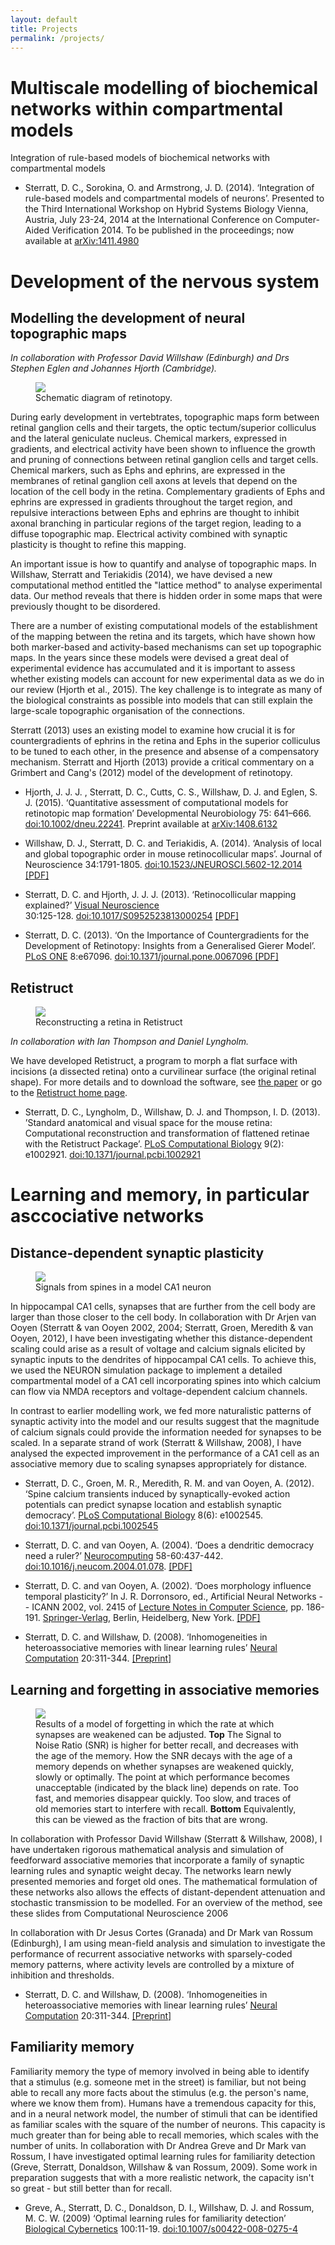 ```yaml
---
layout: default
title: Projects
permalink: /projects/
---
```

# Multiscale modelling of biochemical networks within compartmental models

Integration of rule-based models of biochemical networks with
compartmental models

* Sterratt, D. C.,  Sorokina, O. and Armstrong, J. D. (2014). ‘Integration of rule-based models and compartmental models of neurons’. Presented to the Third International Workshop on Hybrid Systems Biology  Vienna, Austria, July 23-24, 2014 at the International Conference on  Computer-Aided Verification 2014. To be published in the proceedings; now available at <span class="list-identifier"><a title="Abstract" href="http://arxiv.org/abs/1411.4980">arXiv:1411.4980</a>

# Development of the nervous system

## Modelling the development of neural topographic maps

_In collaboration with Professor David Willshaw (Edinburgh) and
Drs Stephen Eglen and Johannes Hjorth (Cambridge)._

<figure>
<img src="{{site.url}}/images/retinotopy2-400.png" />
<figcaption>Schematic diagram of retinotopy.</figcaption>
</figure>

During early development in vertebtrates, topographic maps form
between retinal ganglion cells and their targets, the optic
tectum/superior colliculus and the lateral geniculate
nucleus. Chemical markers, expressed in gradients, and electrical
activity have been shown to influence the growth and pruning of
connections between retinal ganglion cells and target cells. Chemical
markers, such as Ephs and ephrins, are expressed in the membranes of
retinal ganglion cell axons at levels that depend on the location of
the cell body in the retina. Complementary gradients of Ephs and
ephrins are expressed in gradients throughout the target region, and
repulsive interactions between Ephs and ephrins are thought to inhibit
axonal branching in particular regions of the target region, leading
to a diffuse topographic map. Electrical activity combined with
synaptic plasticity is thought to refine this mapping. 

An important issue is how to quantify and analyse of topographic
maps. In Willshaw, Sterratt and Teriakidis (2014), we have devised a
new computational method entitled the "lattice method" to analyse
experimental data. Our method reveals that there is hidden order in
some maps that were previously thought to be disordered.

There are a number of existing computational models of the
establishment of the mapping between the retina and its targets, which
have shown how both marker-based and activity-based mechanisms can set
up topographic maps. In the years since these models were devised a
great deal of experimental evidence has accumulated and it is
important to assess whether existing models can account for new
experimental data as we do in our review (Hjorth et al., 2015). The
key challenge is to integrate as many of the biological constraints as
possible into models that can still explain the large-scale
topographic organisation of the connections. 

Sterratt (2013) uses an existing model to examine how crucial it is
for countergradients of ephrins in the retina and Ephs in the superior
colliculus to be tuned to each other, in the presence and absense of a
compensatory mechanism. Sterratt and Hjorth (2013) provide a critical
commentary on a Grimbert and Cang's (2012) model of the development of
retinotopy.

* Hjorth, J. J. J. , Sterratt,  D. C., Cutts, C. S., Willshaw, D. J. and  Eglen, S. J. (2015). ‘Quantitative assessment of computational models  for retinotopic map  formation’ Developmental Neurobiology 75: 641–666.  <a href="http://dx.doi.org/10.1002/dneu.22241">doi:10.1002/dneu.22241</a>. Preprint available at   <span class="list-identifier"><a title="Abstract" href="http://arxiv.org/abs/1408.6132">arXiv:1408.6132</a>

* Willshaw, D. J., Sterratt, D. C. and Teriakidis, A. (2014). ‘Analysis of local and global topographic order in mouse retinocollicular maps’. Journal of Neuroscience 34:1791-1805. <a href="http://dx.doi.org/10.1523/JNEUROSCI.5602-12.2014">doi:10.1523/JNEUROSCI.5602-12.2014</a> <a href="http://www.jneurosci.org/content/34/5/1791.full.pdf+html">[PDF]</a>

* Sterratt, D. C. and Hjorth, J. J. J. (2013). ‘Retinocollicular mapping explained?’ <a href="http://journals.cambridge.org/action/displayJournal?jid=vns">Visual Neuroscience</a><br />30:125-128. <a href="http://dx.doi.org/10.1017/S0952523813000254">doi:10.1017/S0952523813000254</a> <a href="http://journals.cambridge.org/repo_A90JlXNl">[PDF]</a>

* Sterratt, D. C. (2013). ‘On the Importance of Countergradients for the Development of Retinotopy: Insights from a Generalised Gierer Model’. <a href="http://www.plosone.org">PLoS ONE</a> 8:e67096. <a href="http://dx.doi.org/10.1371/journal.pone.0067096">doi:10.1371/journal.pone.0067096 </a> <a href="http://www.plosone.org/article/fetchObject.action;jsessionid=709C56F55549DE602C90FA4DBF8882BD?uri=info%3Adoi%2F10.1371%2Fjournal.pone.0067096&amp;representation=PDF">[PDF]</a>

## Retistruct

<figure>
<img src="{{site.url}}/images/retistruct-400.png" />
<figcaption>Reconstructing a retina in Retistruct</figcaption>
</figure>

_In collaboration with Ian Thompson and Daniel Lyngholm._

We have developed Retistruct, a program to morph a flat surface with
incisions (a dissected retina) onto a curvilinear surface (the
original retinal shape). For more details and to download the
software, see
[the paper](http://www.ploscompbiol.org/article/info%3Adoi%2F10.1371%2Fjournal.pcbi.1002921)
or go to the
[Retistruct home page](http://retistruct.r-forge.r-project.org/).

* Sterratt, D. C., Lyngholm, D., Willshaw, D. J. and Thompson,
  I. D. (2013). ’Standard anatomical and visual space for the mouse
  retina: Computational reconstruction and transformation of flattened
  retinae with the Retistruct Package’. <a
  href="http://www.ploscompbiol.org/article/info%3Adoi%2F10.1371%2Fjournal.pcbi.1002921">PLoS
  Computational Biology</a> 9(2): e1002921. <a
  href="http://dx.doi.org/doi:10.1371/journal.pcbi.1002921">doi:10.1371/journal.pcbi.1002921</a>

# Learning and memory, in particular asccociative networks

## Distance-dependent synaptic plasticity

<figure>
<img src="{{site.url}}/images/ddsp-fig2.png"/>
<figcaption>Signals from spines in a model CA1 neuron</figcaption>
</figure>

In hippocampal CA1 cells, synapses that are further from the cell body
are larger than those closer to the cell body. In collaboration with
Dr Arjen van Ooyen (Sterratt & van Ooyen 2002, 2004; Sterratt, Groen,
Meredith & van Ooyen, 2012), I have been investigating whether this
distance-dependent scaling could arise as a result of voltage and
calcium signals elicited by synaptic inputs to the dendrites of
hippocampal CA1 cells. To achieve this, we used the NEURON simulation
package to implement a detailed compartmental model of a CA1 cell
incorporating spines into which calcium can flow via NMDA receptors
and voltage-dependent calcium channels.

In contrast to earlier modelling work, we fed more naturalistic
patterns of synaptic activity into the model and our results suggest
that the magnitude of calcium signals could provide the information
needed for synapses to be scaled. In a separate strand of work
(Sterratt & Willshaw, 2008), I have analysed the expected improvement
in the performance of a CA1 cell as an associative memory due to
scaling synapses appropriately for distance.

* Sterratt, D. C., Groen, M. R., Meredith, R. M. and van Ooyen,
  A. (2012). ‘Spine calcium transients induced by synaptically-evoked
  action potentials can predict synapse location and establish
  synaptic democracy’. <a
  href="http://www.ploscompbiol.org/article/info%3Adoi%2F10.1371%2Fjournal.pcbi.1002545">PLoS
  Computational Biology</a> 8(6): e1002545. <a
  href="http://dx.doi.org/10.1371/journal.pcbi.1002545">doi:10.1371/journal.pcbi.1002545</a>

* Sterratt, D. C.  and van Ooyen, A. (2004).  ‘Does a dendritic
  democracy need a ruler?’ <a
  href="http://www.elsevier.com/locate/neucom"><span
  class="cmti-10">Neurocomputing</a> 58-60:437-442.  <a
  href="http://dx.doi.org/10.1016/j.neucom.2004.01.078">doi:10.1016/j.neucom.2004.01.078</a>. <a
  href="/sites/sterratt.me.uk/files/cns2003.pdf">[PDF]</a>

* Sterratt, D. C.  and van Ooyen, A. (2002).  ‘Does morphology
  influence temporal plasticity?’ In J. R. Dorronsoro, ed., Artificial
  Neural Networks -- ICANN 2002, vol.  2415 of <a
  href="http://www.springeronline.com/sgw/cda/frontpage/0,10735,3-164-0-0-0,00.html">Lecture
  Notes in Computer Science</a>, pp.  186-191.  <a
  href="http://www.springer.de">Springer-Verlag</a>, Berlin,
  Heidelberg, New York.  <a
  href="/sites/sterratt.me.uk/files/do-delays-matter.pdf">[PDF]</a>

* Sterratt, D. C. and Willshaw, D. (2008). ‘Inhomogeneities in
  heteroassociative memories with linear learning rules’ <a
  href="http://neco.mitpress.org/">Neural Computation</a>
  20:311-344. <a
  href="/sites/sterratt.me.uk/files/inhomog-assoc-net.pdf">[Preprint]</a>

## Learning and forgetting in associative memories

<figure> <img src="{{site.url}}/images/forgetting-400.png" />
<figcaption>Results of a model of forgetting in which the rate at
which synapses are weakened can be adjusted. <strong>Top</strong> The
Signal to Noise Ratio (SNR) is higher for better recall, and decreases
with the age of the memory. How the SNR decays with the age of a
memory depends on whether synapses are weakened quickly, slowly or
optimally. The point at which performance becomes unacceptable
(indicated by the black line) depends on rate. Too fast, and memories
disappear quickly. Too slow, and traces of old memories start to
interfere with recall. <strong>Bottom</strong> Equivalently, this can
be viewed as the fraction of bits that are wrong. </figcaption>
</figure>

In collaboration with Professor David Willshaw (Sterratt & Willshaw,
2008), I have undertaken rigorous mathematical analysis and simulation
of feedforward associative memories that incorporate a family of
synaptic learning rules and synaptic weight decay. The networks learn
newly presented memories and forget old ones. The mathematical
formulation of these networks also allows the effects of
distant-dependent attenuation and stochastic transmission to be
modelled. For an overview of the method, see these slides from
Computational Neuroscience 2006

In collaboration with Dr Jesus Cortes (Granada) and Dr Mark van Rossum
(Edinburgh), I am using mean-field analysis and simulation to
investigate the performance of recurrent associative networks with
sparsely-coded memory patterns, where activity levels are controlled
by a mixture of inhibition and thresholds.

* Sterratt, D. C. and Willshaw, D. (2008). ‘Inhomogeneities in
  heteroassociative memories with linear learning rules’ <a
  href="http://neco.mitpress.org/">Neural Computation</a>
  20:311-344. <a
  href="/sites/sterratt.me.uk/files/inhomog-assoc-net.pdf">[Preprint]</a>

## Familiarity memory

Familiarity memory the type of memory involved in being able to
identify that a stimulus (e.g. someone met in the street) is familiar,
but not being able to recall any more facts about the stimulus
(e.g. the person's name, where we know them from). Humans have a
tremendous capacity for this, and in a neural network model, the
number of stimuli that can be identified as familiar scales with the
square of the number of neurons. This capacity is much greater than
for being able to recall memories, which scales with the number of
units. In collaboration with Dr Andrea Greve and Dr Mark van Rossum, I
have investigated optimal learning rules for familiarity detection
(Greve, Sterratt, Donaldson, Willshaw & van Rossum, 2009). Some work
in preparation suggests that with a more realistic network, the
capacity isn't so great - but still better than for recall.

* Greve, A., Sterratt, D. C., Donaldson, D. I., Willshaw, D. J. and
  Rossum, M. C. W. (2009) ‘Optimal learning rules for familiarity
  detection’ <a
  href="http://www.springerlink.com/content/100465/">Biological
  Cybernetics</a> 100:11-19. <a
  href="http://dx.doi.org/10.1007/s00422-008-0275-4">doi:10.1007/s00422-008-0275-4</a>
